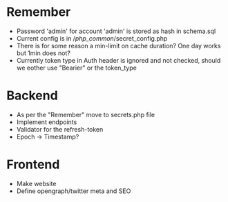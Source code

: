 # Remember
- Password 'admin' for account 'admin' is stored as hash in schema.sql
- Current config is in /_php_common_/secret_config.php
- There is for some reason a min-limit on cache duration? One day works but 1min does not?
- Currently token type in Auth header is ignored and not checked, should we eother use "Bearier" or the token_type

# Backend
- As per the "Remember" move to secrets.php file
- Implement endpoints
- Validator for the refresh-token
- Epoch -> Timestamp?

# Frontend
- Make website
- Define opengraph/twitter meta and SEO
